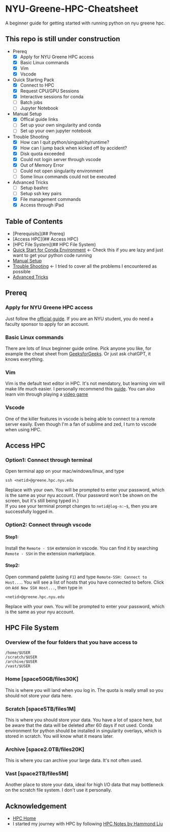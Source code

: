 # NYU-Greene-HPC-Cheatsheet
A beginner guide for getting started with running python on nyu greene hpc. 

## This repo is still under construction
* Prereq
	- [x] Apply for NYU Greene HPC access
	- [x] Basic Linux commands
	- [x] Vim
	- [x] Vscode
* Quick Starting Pack
	- [x] Connect to HPC
	- [x] Request CPU/GPU Sessions
	- [x] Interactive sessions for conda
	- [ ] Batch jobs
	- [ ] Jupyter Notebook
* Manual Setup
	- [x] Offical guide links
	- [ ] Set up your own singularity and conda
	- [ ] Set up your own jupyter notebook
* Trouble Shooting
	- [x] How can I quit python/singualrity/runtime?
	- [x] How can I jump back when kicked off by accident?
	- [x] Disk quota exceeded
	- [x] Could not login server through vscode
	- [x] Out of Memory Error
	- [ ] Could not open singularity environment
	- [ ] Some linux commands could not be executed
* Advanced Tricks
	- [ ] Setup bashrc
	- [ ] Setup ssh key pairs
	- [x] File management commands
	- [x] Access through iPad

## Table of Contents
* [Prerequisits](## Prereq)
* [Access HPC](## Access HPC)
* [HPC File System](## HPC File System)
* [Quick Start for Conda Environment](QuickStart.md) <- Check this if you are lazy and just want to get your python code running
* [Manual Setup](MaunalSetup.md)
* [Trouble Shooting](TroubleShooting.md) <- I tried to cover all the problems I encountered as possible
* [Advanced Tricks](AdvancedTricks.md)

## Prereq
### Apply for NYU Greene HPC access
Just follow the [official guide](https://www.nyu.edu/life/information-technology/research-computing-services/high-performance-computing/high-performance-computing-nyu-it/hpc-accounts-and-eligibility.html#eligibility). If you are an NYU student, you do need a faculty sponsor to apply for an account.

### Basic Linux commands
There are lots of linux beginner guide online. Pick anyone you like, for example the cheat sheet from [GeeksforGeeks](https://www.geeksforgeeks.org/linux-commands-cheat-sheet/). Or just ask chatGPT, it knows everything.

### Vim
Vim is the default text editor in HPC. It's not mendatory, but learning vim will make life much easier. I personally recommend this [guide](https://github.com/iggredible/Learn-Vim?tab=readme-ov-file). You can also learn vim through playing a [video game](https://vim-adventures.com/)

### Vscode
One of the killer features in vscode is being able to connect to a remote server easily. Even though I'm a fan of sublime and zed, I turn to vscode when using HPC. 


## Access HPC
### Option1: Connect through terminal
Open terminal app on your mac/windows/linux, and type
```
ssh <netid>@greene.hpc.nyu.edu
```
Replace <netid> with your own. You will be prompted to enter your password, which is the same as your nyu account. (Your password won't be shown on the screen, but it's still being typed in.) <br>
If you see your terminal prompt changes to `netid@log-n:~$`, then you are successfully logged in.


### Option2: Connect through vscode
#### Step1: 
Install the `Remote - SSH` extension in vscode. You can find it by searching `Remote - SSH` in the extension marketplace.

#### Step2:
Open command palette (using `F1`) and type `Remote-SSH: Connect to Host...`. You will see a list of hosts that you have connected to before. Click on `Add New SSH Host...`, then type in
```
<netid>@greene.hpc.nyu.edu
```
Replace <netid> with your own. You will be prompted to enter your password, which is the same as your nyu account.

## HPC File System
### Overview of the four folders that you have access to
```
/home/$USER
/scratch/$USER
/archive/$USER
/vast/$USER
```
### Home [space50GB/files30K]
This is where you will land when you log in. The quota is really small so you should not store your data here.

### Scratch [space5TB/files1M]
This is where you should store your data. You have a lot of space here, but be aware that the data will be deleted after 60 days if not used. Conda environment for python should be installed in singularity overlays, which is stored in scratch. You will know what it means later.

### Archive [space2.0TB/files20K]
This is where you can archive your large data. It's not often used.

### Vast [space2TB/files5M]
Another place to store your data, ideal for high I/O data that may bottleneck on the scratch file system. I don't use it personally.



## Acknowledgement
* [HPC Home](https://sites.google.com/nyu.edu/nyu-hpc/home?authuser=0)
* I started my journey with HPC by following [HPC Notes by Hammond Liu](https://abstracted-crime-34a.notion.site/63aae4cc39904d11a5c744f480a42017?v=261a410e1fe24d0294ed744c21a41015&p=7ed5e95ce1dc400898f6462f6de47d2c&pm=s)